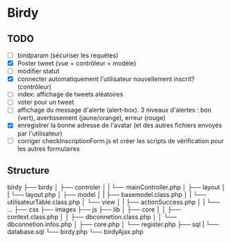 # Birdy

## TODO
- [ ] bindparam (sécuriser les requêtes)
- [x] Poster tweet (vue + contrôleur + modèle)
- [ ] modifier statut
- [x] connecter automatiquement l'utilisateur nouvellement inscrit? (contrôleur)
- [ ] index: affichage de tweets aléatoires
- [ ] voter pour un tweet
- [ ] affichage du message d'alerte (alert-box). 3 niveaux d'alertes : bon (vert), avertissement (jaune/orange), erreur (rouge)
- [x] enregistrer la bonne adresse de l'avatar (et des autres fichiers envoyés par l'utilisateur)
- [ ] corriger checkInscriptionForm.js et créer les scripts de vérification pour les autres formulaires

## Structure

birdy
├── birdy
│   ├── controler
│   |   └── mainController.php
│   ├── layout
│   |   └── layout.php
│   ├── model
│   |   ├── basemodel.class.php
│   |   └── utilisateurTable.class.php
│   └── view
│   |   ├── actionSuccess.php
│   |   └── ...
├── css
├── images
├── js
├── lib
│   ├── core
│   │   ├── context.class.php
│   │   ├── dbconnetion.class.php
│   │   └── dbconnetion.infos.php
│   ├── core.php
│   └── register.php
├── sql
|   └── database.sql
└── birdy.php
└── birdyAjax.php
